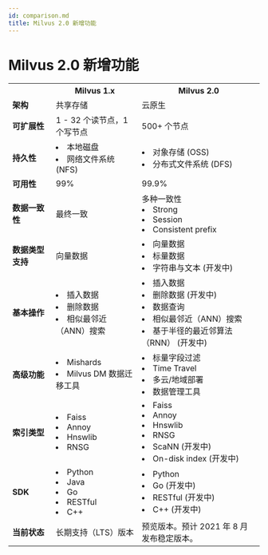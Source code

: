 ```yaml
---
id: comparison.md
title: Milvus 2.0 新增功能
---
```

# Milvus 2.0 新增功能

<table class="demo">
	<tr>
		<th>&nbsp;</th>
		<th><b>Milvus 1.x</b></th>
		<th><b>Milvus 2.0</b></th>
	</tr>
	<tr>
		<td><b>架构</b></td>
		<td>共享存储</td>
		<td>云原生</td>
	</tr>
	<tr>
		<td><b>可扩展性</b></td>
		<td>1 - 32 个读节点，1 个写节点</td>
		<td>500+ 个节点</td>
	</tr>
  	<tr>
		<td><b>持久性</b></td>
		<td><li>本地磁盘</li><li>网络文件系统 (NFS)</li></td>
		<td><li>对象存储 (OSS)</li><li>分布式文件系统 (DFS)</li></td>
	</tr>
  	<tr>
		<td><b>可用性</b></td>
		<td>99%</td>
		<td>99.9%</td>
	</tr>
	<tr>
		<td><b>数据一致性</b></td>
		<td>最终一致</td>
		<td>多种一致性<li>Strong</li><li>Session</li><li>Consistent prefix</li></td>
	</tr>
	<tr>
		<td><b>数据类型支持</b></td>
		<td>向量数据</td>
		<td><li>向量数据</li><li>标量数据</li><li>字符串与文本 (开发中)</li></td>
	</tr>
	<tr>
		<td><b>基本操作</b></td>
		<td><li>插入数据</li><li>删除数据</li><li>相似最邻近（ANN）搜索</li></td>
		<td><li>插入数据</li><li>删除数据 (开发中)</li><li>数据查询</li><li>相似最邻近（ANN）搜索</li><li>基于半径的最近邻算法（RNN） (开发中)</li></td>
	</tr>
	<tr>
		<td><b>高级功能</b></td>
		<td><li>Mishards</li><li>Milvus DM 数据迁移工具</li></td>
		<td><li>标量字段过滤</li><li>Time Travel</li><li>多云/地域部署</li><li>数据管理工具</li></td>
	</tr>
	<tr>
		<td><b>索引类型</b></td>
		<td><li>Faiss</li><li>Annoy</li><li>Hnswlib</li><li>RNSG</li></td>
		<td><li>Faiss</li><li>Annoy</li><li>Hnswlib</li><li>RNSG</li><li>ScaNN (开发中)</li><li>On-disk index (开发中)</li></td>
	</tr>
	<tr>
		<td><b>SDK</b></td>
		<td><li>Python</li><li>Java</li><li>Go</li><li>RESTful</li><li>C++</li></td>
		<td><li>Python</li><li>Go (开发中)</li><li>RESTful (开发中)</li><li>C++ (开发中)</li></td>
	</tr>
	<tr>
		<td><b>当前状态</b></td>
		<td>长期支持（LTS）版本</td>
		<td>预览版本。预计 2021 年 8 月发布稳定版本。</td>
	</tr>
</table>
